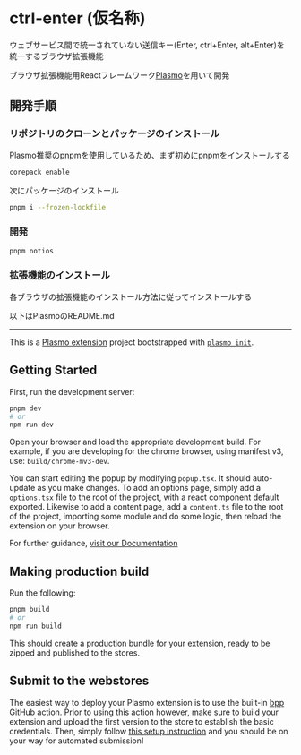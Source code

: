 # ctrl-enter (仮名称)

ウェブサービス間で統一されていない送信キー(Enter, ctrl+Enter, alt+Enter)を統一するブラウザ拡張機能

ブラウザ拡張機能用Reactフレームワーク[Plasmo](https://www.plasmo.com/)を用いて開発

## 開発手順

### リポジトリのクローンとパッケージのインストール

Plasmo推奨のpnpmを使用しているため、まず初めにpnpmをインストールする

```sh
corepack enable
```

次にパッケージのインストール

```sh
pnpm i --frozen-lockfile
```

### 開発

```sh
pnpm notios
```

### 拡張機能のインストール

各ブラウザの拡張機能のインストール方法に従ってインストールする

以下はPlasmoのREADME.md

---

This is a [Plasmo extension](https://docs.plasmo.com/) project bootstrapped with [`plasmo init`](https://www.npmjs.com/package/plasmo).

## Getting Started

First, run the development server:

```bash
pnpm dev
# or
npm run dev
```

Open your browser and load the appropriate development build. For example, if you are developing for the chrome browser, using manifest v3, use: `build/chrome-mv3-dev`.

You can start editing the popup by modifying `popup.tsx`. It should auto-update as you make changes. To add an options page, simply add a `options.tsx` file to the root of the project, with a react component default exported. Likewise to add a content page, add a `content.ts` file to the root of the project, importing some module and do some logic, then reload the extension on your browser.

For further guidance, [visit our Documentation](https://docs.plasmo.com/)

## Making production build

Run the following:

```bash
pnpm build
# or
npm run build
```

This should create a production bundle for your extension, ready to be zipped and published to the stores.

## Submit to the webstores

The easiest way to deploy your Plasmo extension is to use the built-in [bpp](https://bpp.browser.market) GitHub action. Prior to using this action however, make sure to build your extension and upload the first version to the store to establish the basic credentials. Then, simply follow [this setup instruction](https://docs.plasmo.com/framework/workflows/submit) and you should be on your way for automated submission!
